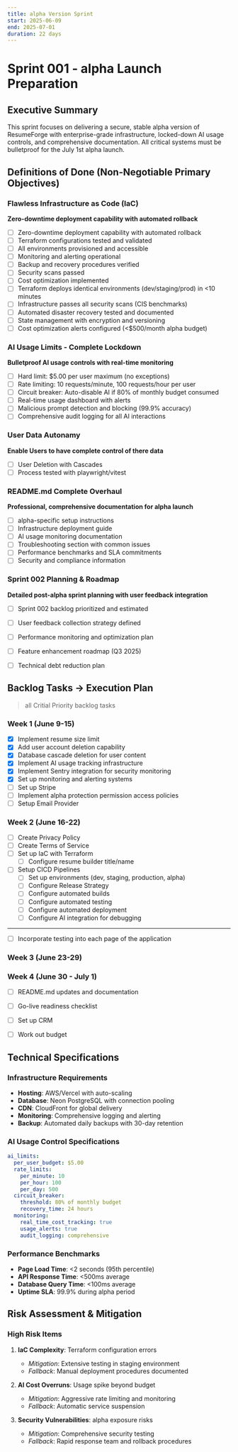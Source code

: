 ```yaml
---
title: alpha Version Sprint
start: 2025-06-09
end: 2025-07-01
duration: 22 days
---
```


# Sprint 001 - alpha Launch Preparation

## Executive Summary
This sprint focuses on delivering a secure, stable alpha version of ResumeForge with enterprise-grade infrastructure, locked-down AI usage controls, and comprehensive documentation. All critical systems must be bulletproof for the July 1st alpha launch.


## Definitions of Done (Non-Negotiable Primary Objectives)

### Flawless Infrastructure as Code (IaC)
**Zero-downtime deployment capability with automated rollback**
- [ ] Zero-downtime deployment capability with automated rollback
- [ ] Terraform configurations tested and validated
- [ ] All environments provisioned and accessible
- [ ] Monitoring and alerting operational
- [ ] Backup and recovery procedures verified
- [ ] Security scans passed
- [ ] Cost optimization implemented
- [ ] Terraform deploys identical environments (dev/staging/prod) in <10 minutes
- [ ] Infrastructure passes all security scans (CIS benchmarks)
- [ ] Automated disaster recovery tested and documented
- [ ] State management with encryption and versioning
- [ ] Cost optimization alerts configured (<$500/month alpha budget)

### AI Usage Limits - Complete Lockdown
**Bulletproof AI usage controls with real-time monitoring**
- [ ] Hard limit: $5.00 per user maximum (no exceptions)
- [ ] Rate limiting: 10 requests/minute, 100 requests/hour per user
- [ ] Circuit breaker: Auto-disable AI if 80% of monthly budget consumed
- [ ] Real-time usage dashboard with alerts
- [ ] Malicious prompt detection and blocking (99.9% accuracy)
- [ ] Comprehensive audit logging for all AI interactions

### User Data Autonamy
**Enable Users to have complete control of there data**
- [ ] User Deletion with Cascades
- [ ] Process tested with playwright/vitest

### README.md Complete Overhaul
**Professional, comprehensive documentation for alpha launch**
- [ ] alpha-specific setup instructions
- [ ] Infrastructure deployment guide
- [ ] AI usage monitoring documentation
- [ ] Troubleshooting section with common issues
- [ ] Performance benchmarks and SLA commitments
- [ ] Security and compliance information

### Sprint 002 Planning & Roadmap
**Detailed post-alpha sprint planning with user feedback integration**
- [ ] Sprint 002 backlog prioritized and estimated
- [ ] User feedback collection strategy defined
- [ ] Performance monitoring and optimization plan
- [ ] Feature enhancement roadmap (Q3 2025)
- [ ] Technical debt reduction plan


##  Backlog Tasks -> Execution Plan
> all Critial Priority backlog tasks
### Week 1 (June 9-15)
- [x] Implement resume size limit
- [x] Add user account deletion capability
- [x] Database cascade deletion for user content
- [x] Implement AI usage tracking infrastructure
- [x] Implement Sentry integration for security monitoring
- [x] Set up monitoring and alerting systems
- [ ] Set up Stripe
- [ ] Implement alpha protection permission access policies
- [ ] Setup Email Provider

### Week 2 (June 16-22)
- [ ] Create Privacy Policy
- [ ] Create Terms of Service
- [ ] Set up IaC with Terraform
  - [ ] Configure resume builder title/name
- [ ] Setup CICD Pipelines
  - [ ] Set up environments (dev, staging, production, alpha)
  - [ ] Configure Release Strategy
  - [ ] Configure automated builds
  - [ ] Configure automated testing
  - [ ] Configure automated deployment
  - [ ] Configure AI integration for debugging
---

- [ ] Incorporate testing into each page of the application

### Week 3 (June 23-29)



### Week 4 (June 30 - July 1)
- [ ] README.md updates and documentation
- [ ] Go-live readiness checklist
- [ ] Set up CRM
- [ ] Work out budget


## Technical Specifications

### Infrastructure Requirements
- **Hosting**: AWS/Vercel with auto-scaling
- **Database**: Neon PostgreSQL with connection pooling
- **CDN**: CloudFront for global delivery
- **Monitoring**: Comprehensive logging and alerting
- **Backup**: Automated daily backups with 30-day retention

### AI Usage Control Specifications
```yaml
ai_limits:
  per_user_budget: $5.00
  rate_limits:
    per_minute: 10
    per_hour: 100
    per_day: 500
  circuit_breaker:
    threshold: 80% of monthly budget
    recovery_time: 24 hours
  monitoring:
    real_time_cost_tracking: true
    usage_alerts: true
    audit_logging: comprehensive
```

### Performance Benchmarks
- **Page Load Time**: <2 seconds (95th percentile)
- **API Response Time**: <500ms average
- **Database Query Time**: <100ms average
- **Uptime SLA**: 99.9% during alpha period

## Risk Assessment & Mitigation

### High Risk Items
1. **IaC Complexity**: Terraform configuration errors
   - *Mitigation*: Extensive testing in staging environment
   - *Fallback*: Manual deployment procedures documented

2. **AI Cost Overruns**: Usage spike beyond budget
   - *Mitigation*: Aggressive rate limiting and monitoring
   - *Fallback*: Automatic service suspension

3. **Security Vulnerabilities**: alpha exposure risks
   - *Mitigation*: Comprehensive security testing
   - *Fallback*: Rapid response team and rollback procedures
